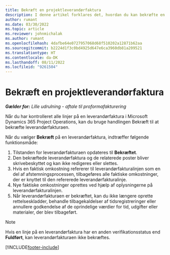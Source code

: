 ```yaml
---
title: Bekræft en projektleverandørfaktura
description: I denne artikel forklares det, hvordan du kan bekræfte en projektleverandørfaktura i Microsoft Dynamics 365 Project Operations og den økonomiske effekt af at bekræfte en projektleverandørfaktura.
author: rumant
ms.date: 03/30/2022
ms.topic: article
ms.reviewer: johnmichalak
ms.author: rumant
ms.openlocfilehash: 4dafbe64e0727957068d68f510202a12871b62aa
ms.sourcegitcommit: b2224d1f3c0bd4925d647e6ca3960db81a209521
ms.translationtype: HT
ms.contentlocale: da-DK
ms.lasthandoff: 08/11/2022
ms.locfileid: "9261504"
---
```

# <a name="confirm-a-project-vendor-invoice"></a>Bekræft en projektleverandørfaktura

_**Gælder for:** Lille udrulning - aftale til proformafakturering_

Når du har kontrolleret alle linjer på en leverandørfaktura i Microsoft Dynamics 365 Project Operations, kan du bruge handlingen Bekræft til at bekræfte leverandørfakturaen.

Når du vælger **Bekræft** på en leverandørfaktura, indtræffer følgende funktionsmåde:

1. Tilstanden for leverandørfakturaen opdateres til **Bekræftet**.
2. Den bekræftede leverandørfaktura og de relaterede poster bliver skrivebeskyttet og kan ikke redigeres eller slettes.
3. Hvis en faktisk omkostning refererer til leverandørfakturalinjen som en del af afstemningsprocessen, tilbageføres alle faktiske omkostninger, der er knyttet til den refererede leverandørfakturalinje.
4. Nye faktiske omkostninger oprettes ved hjælp af oplysningerne på leverandørfakturalinjen.
5. Når leverandørfakturaen er bekræftet, kan du ikke længere oprette rettelseskladder, behandle tilbagekaldelser af tidsregistreringer eller annullere godkendelse af de oprindelige værdier for tid, udgifter eller materialer, der blev tilbageført.

> [!NOTE]
> Hvis en linje på en leverandørfaktura har en anden verifikationsstatus end **Fuldført**, kan leverandørfakturaen ikke bekræftes.

[!INCLUDE[footer-include](../../includes/footer-banner.md)]
